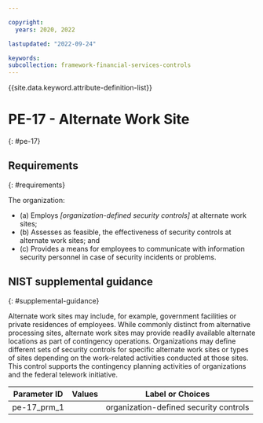 ```yaml
---

copyright:
  years: 2020, 2022

lastupdated: "2022-09-24"

keywords: 
subcollection: framework-financial-services-controls
---
```


{{site.data.keyword.attribute-definition-list}}

         
# PE-17 - Alternate Work Site
{: #pe-17}

## Requirements
{: #requirements}

The organization:

- (a) Employs _[organization-defined security controls]_ at alternate work sites;
- (b) Assesses as feasible, the effectiveness of security controls at alternate work sites; and
- (c) Provides a means for employees to communicate with information security personnel in case of security incidents or problems.

## NIST supplemental guidance
{: #supplemental-guidance}

Alternate work sites may include, for example, government facilities or private residences of employees. While commonly distinct from alternative processing sites, alternate work sites may provide readily available alternate locations as part of contingency operations. Organizations may define different sets of security controls for specific alternate work sites or types of sites depending on the work-related activities conducted at those sites. This control supports the contingency planning activities of organizations and the federal telework initiative.

| Parameter ID | Values | Label or Choices |
|---|---|---|
| pe-17_prm_1 |  | organization-defined security controls |

